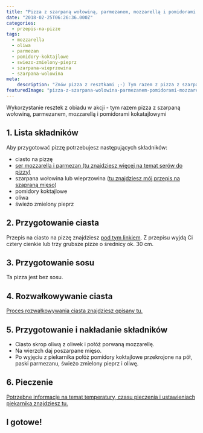 ```yaml
---
title: "Pizza z szarpaną wołowiną, parmezanem, mozzarellą i pomidorami kokatajlowymi"
date: "2018-02-25T06:26:36.000Z"
categories: 
  - przepis-na-pizze
tags: 
  - mozzarella
  - oliwa
  - parmezan
  - pomidory-koktajlowe
  - swiezo-zmielony-pieprz
  - szarpana-wieprzowina
  - szarpana-wolowina
meta: 
    description: "Znów pizza z resztkami ;-) Tym razem z pizza z szarpaną wołowiną, parmezanem, mozzarellą, pomidorami kokatajlowymi i świeżo mielonym pieprzem. Idealny sposób na resztki z obiadu z poprzednich dni"
featuredImage: "pizza-z-szarpana-wolowina-parmezanem-pomidorami-mozzarella.jpg"
---
```


Wykorzystanie resztek z obiadu w akcji - tym razem pizza z szarpaną wołowiną, parmezanem, mozzarellą i pomidorami kokatajlowymi

## 1\. Lista składników

Aby przygotować pizzę potrzebujesz następujących składników:

- ciasto na pizzę
- <a title="Ser do pizzy" href="/jaki-ser-wybrac-do-pizzy/">ser mozzarella i parmezan (tu znajdziesz więcej na temat serów do pizzy)</a>
- szarpana wołowina lub wieprzowina (<a href="/pizza-szarpana-wieprzowina-czyli-pulled-pork-pizza/">tu znajdziesz mój przepis na szapraną mięso</a>)
- pomidory koktajlowe
- oliwa
- świeżo zmielony pieprz

## 2\. Przygotowanie ciasta

Przepis na ciasto na pizzę znajdziesz <a title="Przepis na ciasto podstawowe" href="/przepis-na-ciasto-na-pizze/">pod tym linkiem</a>. Z przepisu wyjdą Ci cztery cienkie lub trzy grubsze pizze o średnicy ok. 30 cm.

## 3\. Przygotowanie sosu

Ta pizza jest bez sosu.

## 4\. Rozwałkowywanie ciasta

<a title="Rozwałkowywanie ciasta" href="/jak-walkowac-ciasto-pizzy/">Proces rozwałkowywania ciasta znajdziesz opisany tu.</a>

## 5\. Przygotowanie i nakładanie składników

- Ciasto skrop oliwą z oliwek i połóż porwaną mozzarellę.
- Na wierzch daj poszarpane mięso.
- Po wyjęciu z piekarnika połóż pomidory koktajlowe przekrojone na pół, paski parmezanu, świeżo zmielony pieprz i oliwę.

## 6\. Pieczenie

<a title="Jak ustawić piekarnik do pieczenia pizzy" href="/jak-ustawic-piekarnik-pieczenia-pizzy/">Potrzebne informacje na temat temperatury, czasu pieczenia i ustawieniach piekarnika znajdziesz tu.</a>

## I gotowe!
